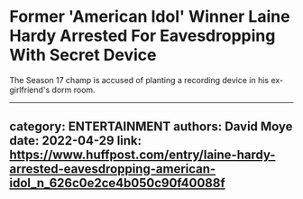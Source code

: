 # Former 'American Idol' Winner Laine Hardy Arrested For Eavesdropping With Secret Device

The Season 17 champ is accused of planting a recording device in his ex-girlfriend's dorm room.

---
category: ENTERTAINMENT
authors: David Moye
date: 2022-04-29
link: https://www.huffpost.com/entry/laine-hardy-arrested-eavesdropping-american-idol_n_626c0e2ce4b050c90f40088f
---
